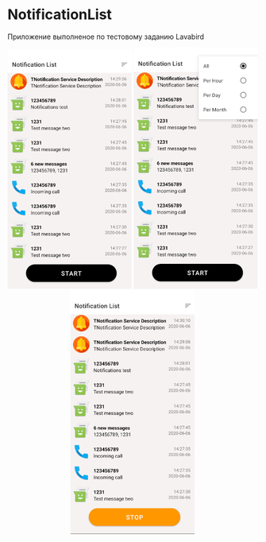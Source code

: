 # NotificationList
Приложение выполненое по тестовому заданию Lavabird

<p align="center">
  <img src="1.png" width="250" title="1">
  <img src="2.png" width="250" title="2">
  <img src="3.png" width="250" title="3">
</p>
